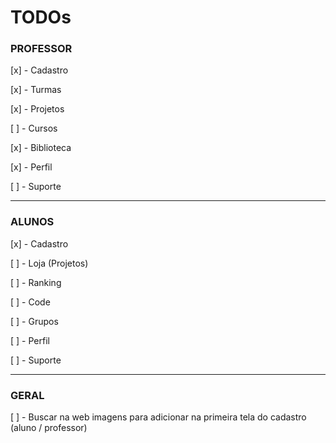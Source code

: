 # **TODOs**

### PROFESSOR

[x] - Cadastro

[x] - Turmas

[x] - Projetos

[ ] - Cursos

[x] - Biblioteca

[x] - Perfil

[ ] - Suporte

---

### ALUNOS

[x] - Cadastro

[ ] - Loja (Projetos)

[ ] - Ranking

[ ] - Code

[ ] - Grupos

[ ] - Perfil

[ ] - Suporte

---

### GERAL

[ ] - Buscar na web imagens para adicionar na primeira tela do cadastro (aluno / professor)
